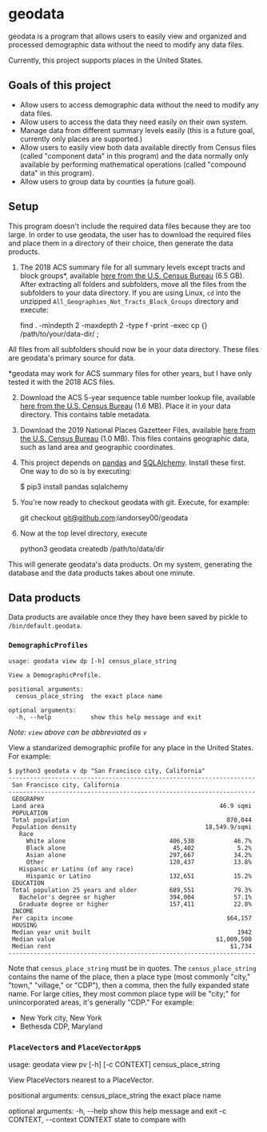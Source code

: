 # geodata

geodata is a program that allows users to easily view and organized and
processed demographic data without the need to modify any data files.

Currently, this project supports places in the United States.

## Goals of this project

* Allow users to access demographic data without the need to modify any data
files.
* Allow users to access the data they need easily on their own system.
* Manage data from different summary levels easily (this is a future goal,
currently only places are supported.)
* Allow users to easily view both data available directly from Census files
(called "component data" in this program) and the data normally only available
by performing mathematical operations (called "compound data" in this program).
* Allow users to group data by counties (a future goal).

## Setup

This program doesn't include the required data files because they are too large.
In order to use geodata, the user has to download the required files and place
them in a directory of their choice, then generate the data products.

1. The 2018 ACS summary file for all summary levels except tracts and block
groups*, available
[here from the U.S. Census Bureau](https://www2.census.gov/programs-surveys/acs/summary_file/2018/data/5_year_entire_sf/All_Geographies_Not_Tracts_Block_Groups.zip)
(6.5 GB). After extracting all folders and subfolders, move all
the files from the subfolders to your data directory. If you are using Linux,
`cd` into the unzipped `All_Geographies_Not_Tracts_Block_Groups` directory
 and execute:

    find . -mindepth 2 -maxdepth 2 -type f -print -exec cp {} /path/to/your/data-dir/ \;

All files from all subfolders should now be in your data directory. These files
are geodata's primary source for data.

*geodata may work for ACS summary files for other years, but I have only tested
it with the 2018 ACS files.

2. Download the ACS 5-year sequence table number lookup file, available
[here from the U.S. Census Bureau](https://www2.census.gov/programs-surveys/acs/summary_file/2018/documentation/user_tools/ACS_5yr_Seq_Table_Number_Lookup.csv)
(1.6 MB). Place it in your data directory. This contains table metadata.

3. Download the 2019 National Places Gazetteer Files, available
[here from the U.S. Census Bureau](https://www2.census.gov/geo/docs/maps-data/data/gazetteer/2019_Gazetteer/2019_Gaz_place_national.zip)
(1.0 MB). This files contains geographic data, such as land area and geographic
coordinates.

4. This project depends on [pandas](https://pandas.pydata.org/) and
[SQLAlchemy](https://www.sqlalchemy.org/). Install these first. One way to do so
is by executing:

    $ pip3 install pandas sqlalchemy

4. You're now ready to checkout geodata with git. Execute, for example:

    git checkout git@github.com:iandorsey00/geodata

5. Now at the top level directory, execute

    python3 geodata createdb /path/to/data/dir

This will generate geodata's data products. On my system, generating the
database and the data products takes about one minute.

## Data products

Data products are available once they they have been saved by pickle to
`/bin/default.geodata`.

### `DemographicProfiles`

    usage: geodata view dp [-h] census_place_string

    View a DemographicProfile.

    positional arguments:
      census_place_string  the exact place name

    optional arguments:
      -h, --help           show this help message and exit

*Note: `view` above can be abbreviated as `v`*

View a standarized demographic profile for any place in the United States. For
example:

    $ python3 geodata v dp "San Francisco city, California"
    ---------------------------------------------------------------------
     San Francisco city, California                         
    ---------------------------------------------------------------------
     GEOGRAPHY                                              
     Land area                                                 46.9 sqmi 
     POPULATION                                             
     Total population                                            870,044 
     Population density                                    18,549.9/sqmi 
       Race                                                 
         White alone                             406,538           46.7% 
         Black alone                              45,402            5.2% 
         Asian alone                             297,667           34.2% 
         Other                                   120,437           13.8% 
       Hispanic or Latino (of any race)                     
         Hispanic or Latino                      132,651           15.2% 
     EDUCATION                                              
     Total population 25 years and older         689,551           79.3% 
       Bachelor's degree or higher               394,004           57.1% 
       Graduate degree or higher                 157,411           22.8% 
     INCOME                                                 
     Per capita income                                           $64,157 
     HOUSING                                                
     Median year unit built                                         1942 
     Median value                                             $1,009,500 
     Median rent                                                  $1,734 
    ---------------------------------------------------------------------

Note that `census_place_string` must be in quotes. The `census_place_string`
contains the name of the place, then a place type (most commonly "city," "town,"
"village," or "CDP"), then a comma, then the fully expanded state name. For
large cities, they most common place type will be "city;" for unincorporated
areas, it's generally "CDP." For example:

* New York city, New York
* Bethesda CDP, Maryland

### `PlaceVector`s and `PlaceVectorApp`s

usage: geodata view pv [-h] [-c CONTEXT] census_place_string

View PlaceVectors nearest to a PlaceVector.

positional arguments:
  census_place_string   the exact place name

optional arguments:
  -h, --help            show this help message and exit
  -c CONTEXT, --context CONTEXT
                        state to compare with